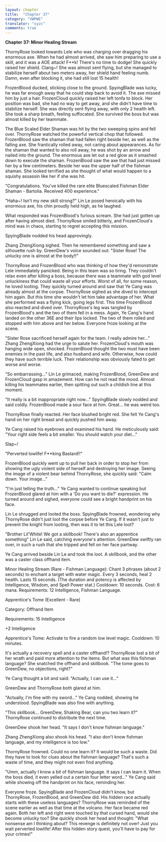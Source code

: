 ```yaml
---
layout: chapter
title:  "Chapter 37"
category: "VWPWE"
translator: "syzc"
comments: true
---
```


**Chapter 37: Minor Healing Stream**

ThornyRose looked towards Lele who was charging over dragging his enormous axe. When he had almost arrived, she saw him preparing to use a skill, and it was a AOE attack! F\*\*k! There's no time to dodge! She quickly raised her shield. Clang~! She was almost sent flying, but she managed to stabilize herself about two meters away, her shield hand feeling numb. Damn, even after blocking it, she had still lost 15 health!
 
FrozenBlood ducked, sticking close to the ground. SpyingBlade was lucky, he was far enough away that he could step back to avoid it. The axe missed him by just a hair. FrozenCloud quickly raised her left tonfa to block. Her position was bad, she had no way to get away, and she didn't have time to stabilize herself. She was directly sent flying away, with only 2 health left. She took a sharp breath, feeling suffocated. She survived the boss but was almost killed by her teammate.  
 
The Blue Scaled Elder Shaman was hit by the two sweeping spins and fell over. ThornyRose watched the powerful vertical chop that followed. FrozenBlood saw the shaman that had fallen right beside her, as well as the falling axe. She frantically rolled away, not caring about appearances. As for the shaman that wanted to also roll away, he was shot by an arrow and nailed into the ground. The enormous axe let out a red glow as it smashed down to execute the shaman. FrozenBlood saw the axe that had just missed her by a few centimeters. Beside her was the upper half of the fishman shaman. She looked terrified as she thought of what would happen to a squishy assassin like her if she was hit.

"Congratulations. You've killed the rare elite Bluescaled Fishman Elder Shaman - Bartolia. Received 400 experience." 
 
"Haha~! Isn't my new skill strong?"  Lin Le posed heroically with his enormous axe, his chin proudly held high, as he laughed.
 
What responded was FrozenBlood's furious scream. She had just gotten up after having almost died. ThornyRose smiled bitterly, and FrozenCloud's mind was in chaos, starting to regret accepting this mission.
 
SpyingBlade nodded his head approvingly.
 
Zhang ZhengXiong sighed. Then he remembered something and saw a silhouette rush by. GreenDew's voice sounded out: "Sister Rose! The unlucky one is almost at the body!!"
 
ThornyRose and FrozenBlood who was thinking of how they'd remonstrate Lele immediately panicked. Being in this team was so tiring. They couldn't relax even after killing a boss, because there was a teammate with god level unluckiness that could waste all your efforts. Worst of all, for some reason, he loved looting. They quickly turned around and saw that Ye Cang was already almost at the corpse. ThornyRose sighed as she dived to intercept him again. But this time she wouldn't let him take advantage of her. What she performed was a flying kick, going legs first. This time FrozenBlood also reacted and dived over. ThornyRose's leg was tangled by FrozenBlood's and the two of them fell in a mess. Again, Ye Cang's hand landed on the other 36E and their lips locked. The two of them rolled and stopped with him above and her below. Everyone froze looking at the scene.
 
"Sister Rose sacrificed herself again for the team. I really admire her..." Zhang ZhengXiong had the urge to salute her. FrozenCloud's mouth was hanging wide open, shocked. FrozenBlood thought the two must have been enemies in the past life, and also husband and wife. Otherwise, how could they have such terrible luck. Their relationship was obviously fated to get worse and worse.
 
"So embarrassing..." Lin Le grimaced, making FrozenBlood, GreenDew and FrozenCloud gasp in amazement. How can he not read the mood. Almost killing his teammates earlier, then spitting out such a childish line at this moment.
 
"It really is a bit inappropriate right now..." SpyingBlade slowly nodded and said coldly. FrozenBlood made a sour face at him. Great... he was weird too.
 
ThornyRose finally reacted. Her face blushed bright red. She felt Ye Cang's hand on her right breast and quickly pushed him away.
 
Ye Cang raised his eyebrows and examined his hand. He meticulously said: "Your right side feels a bit smaller. You should watch your diet..."
 
Slap~!
 
"Perverted lowlife! F\*\*king Bastard!!"
 
FrozenBlood quickly went up to pull her back in order to stop her from showing the ugly violent side of herself and destroying her image. Seeing the image of a violent bear behind ThornyRose, she quickly said: "Calm down. Your image..."
 
"I'm just telling the truth..." Ye Cang wanted to continue speaking but FrozenBlood glared at him with a 'Do you want to die?' expression. He turned around and sighed, everyone could see a bright handprint on his face.
 
Lin Le shrugged and looted the boss. SpyingBlade frowned, wondering why ThornyRose didn't just loot the corpse before Ye Cang. If it wasn't just to prevent the knight from looting, then was it to let this Lele loot?
 
"Brother Lil'White! We got a skillbook! There's also an apprentice something" Lin Le said, catching everyone's attention. GreenDew swiftly ran over, in such a rush that she tripped and fell on her face partway.
 
Ye Cang arrived beside Lin Le and took the loot. A skillbook, and the other was a caster class offhand item.
 
Minor Healing Stream (Rare - Fishman Language): Chant 3 phrases (about 2 seconds) to enchant a target with water magic. Every 3 seconds, heal 2 health. Lasts 15 seconds. (The duration and potency is affected by Intelligence, Wisdom, and Spell Power stat.) Cooldown: 10 seconds. Cost: 6 mana. Requirements: 12 Intelligence, Fishman Language.
 
Apprentice's Tome (Excellent - Rare)
 
Category: Offhand Item
 
Requirements: 15 Intelligence
 
+2 Intelligence
 
Apprentice's Tome: Activate to fire a random low level magic. Cooldown: 10 minutes.
 
It's actually a recovery spell and a caster offhand!? ThornyRose lost a bit of her wrath and paid more attention to the items. But what was this fishman language? She snatched the offhand and skillbook. "The tome goes to GreenDew, no objections, right?"
 
Ye Cang thought a bit and said: "Actually, I can use it..."
 
GreenDew and ThornyRose both glared at him.
 
"Actually, I'm fine with my sword..." Ye Cang nodded, showing he understood. SpyingBlade was also fine with anything. 
 
"This skillbook... GreenDew, Shaking Bear, can you two learn it?" ThornyRose continued to distribute the next time.
 
GreenDew shook her head. "It says I don't know fishman language."
 
Zhang ZhengXiong also shook his head. "I also don't know fishman language, and my intelligence is too low."
 
ThornyRose frowned. Could no one learn it? It would be such a waste. Did they have to look for clues about the fishman language? That's such a waste of time, and they might not even find anything.
 
"Umm, actually I know a bit of fishman language. It says I can learn it. When the boss died, it even yelled out a certain four letter word..." Ye Cang said while showing off the handprint on his face, reminding her.
 
Everyone froze. SpyingBlade and FrozenCloud didn't know, but ThornyRose, FrozenBlood, and GreenDew did. His hidden race actually starts with these useless languages? ThornyRose was reminded of the scene earlier as well as that time at the volcano. Her face became red again. Both her left and right were touched by that cursed hand, would she become unlucky too? She quickly shook her head and thought: "What nonsense am I thinking about? This revenge is definitely not over! Just you wait perverted lowlife! After this hidden story quest, you'll have to pay for your crimes!"